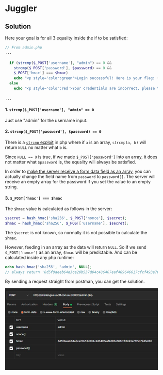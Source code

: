 # Juggler

## Solution

Here your goal is for all 3 equality inside the if to be satisfied:
```php
// From admin.php
...

  if (strcmp($_POST['username'], "admin") == 0 &&
    strcmp($_POST['password'], $password) == 0 &&
    $_POST['hmac'] === $hmac)
    echo "<p style='color:green'>Login successful! Here is your flag: {$flag}</p>";
  else
    echo "<p style='color:red'>Your credentials are incorrect, please try again!</p>";

...
```

#### 1. `strcmp($_POST['username'], "admin" == 0`
Just use "admin" for the username input.

#### 2. `strcmp($_POST['password'], $password) == 0`
There is a [`strcmp` exploit](https://www.doyler.net/security-not-included/bypassing-php-strcmp-abctf2016) in php where if `a` is an array, `strcmp(a, b)` will return `NULL` no matter what `b` is.

Since `NULL == 0` is true, if we made `$_POST['password']` into an array, it does not matter what `$password` is, the equality will always be satisfied.

In order to [make the server receive a form data field as an array](https://stackoverflow.com/a/9547490/12826774), you can actually change the field name from `password` to `password[]`. The server will receive an empty array for the password if you set the value to an empty string.

#### 3. `$_POST['hmac'] === $hmac`
The `$hmac` value is calculated as follows in the server:
```php
$secret = hash_hmac('sha256', $_POST['nonce'], $secret);
$hmac = hash_hmac('sha256', $_POST['username'], $secret);
```
The `$secret` is not known, so normally it is not possible to calculate the `$hmac`.

However, feeding in an array as the data will return `NULL`. So if we send `$_POST['nonce']` as an array, `$hmac` will be predictable. And can be calculated inside any php runtime:
```php
echo hash_hmac('sha256', "admin", NULL);
// always return '8d5f8aeeb64e3ce20b537d04c486407eaf489646617cfcf493e76f5b794fa080'
```

By sending a request straight from postman, you can get the solution.

![Postman Request](Images/juggler-postman.jpg)
